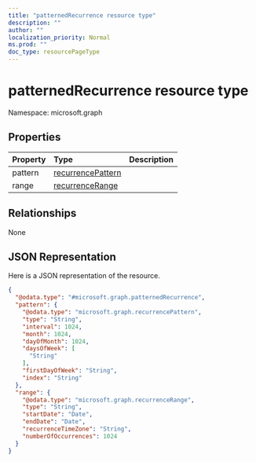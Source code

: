 ```yaml
---
title: "patternedRecurrence resource type"
description: ""
author: ""
localization_priority: Normal
ms.prod: ""
doc_type: resourcePageType
---
```


# patternedRecurrence resource type


Namespace: microsoft.graph



## Properties
|Property|Type|Description|
|:---|:---|:---|
|pattern|[recurrencePattern](../resources/recurrencepattern.md)||
|range|[recurrenceRange](../resources/recurrencerange.md)||

## Relationships
None

## JSON Representation
Here is a JSON representation of the resource.
<!-- {
  "blockType": "resource",
  "@odata.type": "microsoft.graph.patternedRecurrence"
}
-->
``` json
{
  "@odata.type": "#microsoft.graph.patternedRecurrence",
  "pattern": {
    "@odata.type": "microsoft.graph.recurrencePattern",
    "type": "String",
    "interval": 1024,
    "month": 1024,
    "dayOfMonth": 1024,
    "daysOfWeek": [
      "String"
    ],
    "firstDayOfWeek": "String",
    "index": "String"
  },
  "range": {
    "@odata.type": "microsoft.graph.recurrenceRange",
    "type": "String",
    "startDate": "Date",
    "endDate": "Date",
    "recurrenceTimeZone": "String",
    "numberOfOccurrences": 1024
  }
}
```

